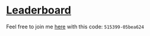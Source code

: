 # [Leaderboard](https://adventofcode.com/2024/leaderboard/private/view/515399)

Feel free to join me [here](https://adventofcode.com/2024/leaderboard/private)
with this code: `515399-05bea624`
